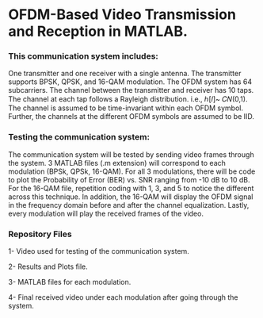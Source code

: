 # OFDM-Based Video Transmission and Reception in MATLAB. 

### This communication system includes:
One transmitter and one receiver with a single antenna. The transmitter supports BPSK, QPSK, and 16-QAM modulation. The OFDM system has 64 subcarriers. The channel between the transmitter and receiver has 10 taps. The channel at each tap follows a Rayleigh distribution. i.e., ℎ[𝑙]~ 𝐶𝑁(0,1). The channel is assumed to be time-invariant within each OFDM symbol. Further, the channels at the different OFDM symbols are assumed to be IID.

### Testing the communication system: 
The communication system will be tested by sending video frames through the system. 3 MATLAB files (.m extension) will correspond to each modulation (BPSk, QPSk, 16-QAM). For all 3 modulations, there will be code to plot the Probability of Error (BER) vs. SNR ranging from -10 dB to 10 dB. For the 16-QAM file, repetition coding with 1, 3, and 5 to notice the different across this technique. In addition, the 16-QAM will display the OFDM signal in the frequency domain before and after the channel equalization. Lastly, every modulation will play the received frames of the video. 

### Repository Files
1- Video used for testing of the communication system. 

2- Results and Plots file.

3- MATLAB files for each modulation. 

4- Final received video under each modulation after going through the system. 
